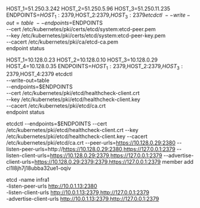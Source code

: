 

HOST_1=51.250.3.242
HOST_2=51.250.5.96
HOST_3=51.250.11.235
ENDPOINTS=$HOST_1:2379,$HOST_2:2379,$HOST_3:2379
etcdctl \
--write-out=table \
--endpoints=$ENDPOINTS \
--cert /etc/kubernetes/pki/certs/etcd/system:etcd-peer.pem \
--key /etc/kubernetes/pki/certs/etcd/system:etcd-peer-key.pem \
--cacert /etc/kubernetes/pki/ca/etcd-ca.pem \
endpoint status


HOST_1=10.128.0.23
HOST_2=10.128.0.10
HOST_3=10.128.0.29
HOST_4=10.128.0.35
ENDPOINTS=$HOST_1:2379,$HOST_2:2379,$HOST_3:2379,$HOST_4:2379
etcdctl \
--write-out=table \
--endpoints=$ENDPOINTS \
--cert /etc/kubernetes/pki/etcd/healthcheck-client.crt \
--key /etc/kubernetes/pki/etcd/healthcheck-client.key \
--cacert /etc/kubernetes/pki/etcd/ca.crt \
endpoint status



etcdctl --endpoints=$ENDPOINTS --cert /etc/kubernetes/pki/etcd/healthcheck-client.crt --key /etc/kubernetes/pki/etcd/healthcheck-client.key --cacert /etc/kubernetes/pki/etcd/ca.crt  --peer-urls=https://10.128.0.29:2380  --listen-peer-urls=http://https://10.128.0.29:2380,https://127.0.0.1:2379 --listen-client-urls=https://10.128.0.29:2379,https://127.0.0.1:2379 --advertise-client-urls=https://10.128.0.29:2379:2379,https://127.0.0.1:2379 member add cl1l8jh7j18ubba32ue1-oqiv 

etcd -name infra1 \
-listen-peer-urls http://10.0.1.13:2380 \
-listen-client-urls http://10.0.1.13:2379,http://127.0.0.1:2379 \
-advertise-client-urls http://10.0.1.13:2379,http://127.0.0.1:2379
